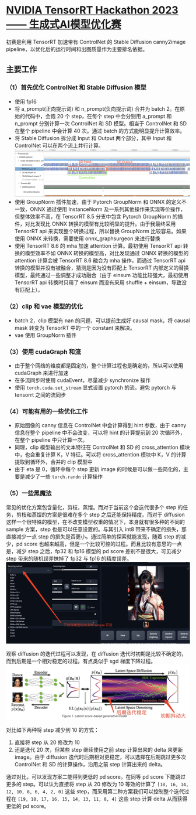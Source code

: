 # [NVIDIA TensorRT Hackathon 2023 —— 生成式AI模型优化赛](https://tianchi.aliyun.com/competition/entrance/532108/information)

初赛是利用 TensorRT 加速带有 ControlNet 的 Stable Diffusion canny2image pipeline，以优化后的运行时间和出图质量作为主要排名依据。

## 主要工作

### （1）首先优化 ControlNet 和 Stable Diffusion 模型
- 使用 fp16
- 将 a_prompt(正向提示词) 和 n_prompt(负向提示词) 合并为 batch 2。在原始的代码中，会跑 20 个 step，在每个 step 中会分别用 a_prompt 和 n_prompt 分别计算一次 ControlNet 和 SD 模型。相当于 ControlNet 和 SD 在整个 pipeline 中会计算 40 次。通过 batch 的方式能明显提升计算效率。
- 将 Stable Diffusion 拆分成 Input 和 Output 两个部分，其中 Input 和 ControlNet 可以在两个流上并行计算。
![多流并行](./docs/stream.png)
- 使用 GroupNorm 插件加速，由于 Pytorch GroupNorm 和 ONNX 的定义不一致，ONNX 通过使用 InstanceNorm 及一系列其他操作来实现等价操作，但整体效率不高，在 TensorRT 8.5 分支中包含 Pytorch GroupNorm 的插件，对比发现比 ONNX 转换的模型有比较明显的提升。由于我最终采用 TensorRT api 来实现整个转换过程，所以替换 GroupNorm 比较容易。如果使用 ONNX 来转换，需要使用 onnx_graphsurgeon 来进行替换
- 使用 TensorRT 8.6 的 mha 加速 attention 计算。最初使用 TensorRT api 转换的模型效率不如 ONNX 转换的模型高，对比发现通过 ONNX 转换的模型的 attention 计算会被 TensorRT 8.6 融合为 mha 操作，而通过 TensorRT api 转换的模型并没有被融合，猜测是因为没有匹配上 TensorRT 内部定义的替换模型，最终通过一些调整才成功融合（由于 einsum 功能比较强大，最初使用 TensorRT api 转换时只用了 einsum 而没有采用 shuffle + einsum，导致没有匹配上）。

### （2）clip 和 vae 模型的优化
- batch 2，clip 模型有 nan 的问题，可以提前生成好 causal mask，将 causal mask 转变为 TensorRT 中的一个 constant 来解决。
- vae 使用 GroupNorm 插件

### （3）使用 cudaGraph 和流
- 由于整个网络的维度都是固定的，整个计算过程也是确定的，所以可以使用 cudaGraph 来进行加速
- 在多流同步时使用 cudaEvent，尽量减少 synchronize 操作
- 使用 ```torch.cuda.set_stream``` 显式设置 pytorch 的流，避免 pytorch 与 tensorrt 之间的流同步

### （4）可能有用的一些优化工作
- 原始图像的 canny 信息在 ControlNet 中会计算得到 hint 参数，由于 canny 信息在整个 pipeline 中不会改变，可以将 hint 的计算提前到 20 次循环外，在整个 pipeline 中只计算一次。
- 同理，clip 模型输出的文本特征在 ControlNet 和 SD 的 cross_attention 模块中，也会重复计算 K，V 特征。可以将 cross_attention 模块中 K，V 的计算提取到循环外，合并的 clip 模型中
- 由于 eta 是 0，循环中每个 step 更新 image 的时候是可以做一些简化的，主要是减少了一些 ```torch.randn``` 计算操作

### （5）一些黑魔法
常见的优化方案包含量化，剪枝，蒸馏。而对于当前这个会迭代很多个 step 的任务，剪枝和蒸馏的方案是很难在多个 step 之后还能保持精度。而对于 diffusion 这样一个很特殊的模型，在不改变模型权重的情况下，本身就有很多种的不同的 sample 方案，step 也是可以任意设置的。与其引入 int8 带来不确定的损失，那直接减少一点 step 的损失是否更小。通过简单的探索就能发现，随着 step 的减少，pd score 也越来越高，但是一个比较可控的过程。而且比较有意思的一点是，减少 step 之后，fp32 和 fp16 模型的 pd score 差别不是很大，可见减少 step 带来的随机误差抹掉了 fp32 与 fp16 的精度误差。
![多种 sample 方法](./docs/sample.png)

观察 diffusion 的迭代过程可以发现，在 diffusion 迭代时初期是比较不确定的，而到后期是一个相对稳定的过程。有点类似于 sgd 梯度下降过程。
![diffusion 迭代](./docs/diffusion.jpg)

对比如下两种将 step 减少到 10 的方式：

1. 直接将 step 从 20 修改为 10
2. 还是迭代 20 次，但某些 step 继续使用之前 step 计算出来的 delta 来更新 image。由于 diffusion 迭代时后期相对更稳定，可以选择在后期跳过更多次 ControlNet 和 SD 的计算操作，沿用之前 step 计算出来的 delta。

通过对比，可以发现方案二能得到更低的 pd score。在同等 pd score 下能跳过更多的 step。可以认为直接将 step 从 20 修改为 10 等效的计算了 ```[18, 16, 14, 12, 10, 8, 6, 4, 2, 0]``` 这些 step，而采用第二种方案我们可以控制整个迭代过程在 ```[19, 18, 17, 16, 15, 14, 13, 11, 8, 4]``` 这些 step 计算 delta 从而获得更低的 pd score。